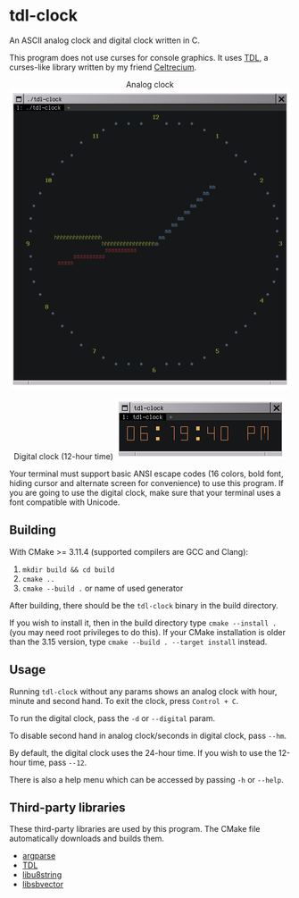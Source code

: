 # tdl-clock

An ASCII analog clock and digital clock written in C.

This program does not use curses for console graphics. It uses [TDL](https://github.com/celtrecium/tdl), a curses-like library written by my friend [Celtrecium](https://github.com/celtrecium).

<p align="center">
  Analog clock

  <img src="analog_clock_demonstration.gif" alt="animated" />
</p>

<p align="center">
  Digital clock (12-hour time)

  <img src="digital_clock_demonstration.gif" alt="animated" />
</p>

Your terminal must support basic ANSI escape codes (16 colors, bold font, hiding cursor and alternate screen for convenience) to use this program.
If you are going to use the digital clock, make sure that your terminal uses a font compatible with Unicode.

## Building

With CMake >= 3.11.4 (supported compilers are GCC and Clang):
1. `mkdir build && cd build`
2. `cmake ..`
3. `cmake --build .` or name of used generator

After building, there should be the `tdl-clock` binary in the build directory.

If you wish to install it, then in the build directory type `cmake --install .` (you may need root privileges to do this).
If your CMake installation is older than the 3.15 version, type `cmake --build . --target install` instead.

## Usage

Running `tdl-clock` without any params shows an analog clock with hour, minute and second hand.
To exit the clock, press `Control + C`.

To run the digital clock, pass the `-d` or `--digital` param.

To disable second hand in analog clock/seconds in digital clock, pass `--hm`.

By default, the digital clock uses the 24-hour time. If you wish to use the 12-hour time, pass `--12`.

There is also a help menu which can be accessed by passing `-h` or `--help`.

## Third-party libraries

These third-party libraries are used by this program. The CMake file automatically downloads and builds them.

* [argparse](https://github.com/cofyc/argparse)
* [TDL](https://github.com/celtrecium/tdl)
* [libu8string](https://github.com/celtrecium/libu8string)
* [libsbvector](https://github.com/celtrecium/libsbvector)
